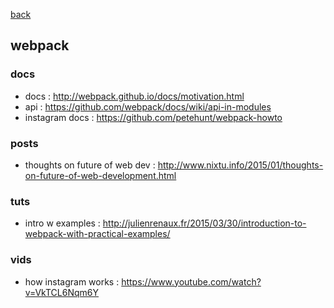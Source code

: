 [back](README.md)

## webpack 

### docs
- docs : http://webpack.github.io/docs/motivation.html
- api : https://github.com/webpack/docs/wiki/api-in-modules
- instagram docs : https://github.com/petehunt/webpack-howto

### posts
- thoughts on future of web dev : http://www.nixtu.info/2015/01/thoughts-on-future-of-web-development.html

### tuts 
- intro w examples : http://julienrenaux.fr/2015/03/30/introduction-to-webpack-with-practical-examples/

### vids
- how instagram works : https://www.youtube.com/watch?v=VkTCL6Nqm6Y

